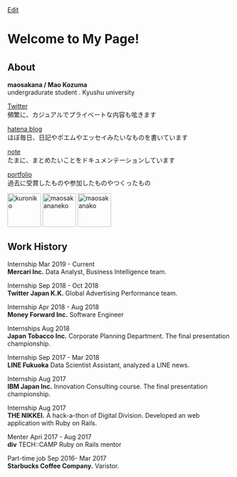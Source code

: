 [Edit](https://github.com/maosakana/maosakana.github.io/edit/master/index.md) 　

# Welcome to My Page!
## About　
**maosakana  /  Mao Kozuma**  
undergradurate student . Kyushu university

 [Twitter](http://twitter.com/ma_osakana)  
 頻繁に、カジュアルでプライベートな内容も呟きます		
 
 [hatena blog](http://maosakana.hatenablog.com/)  
 ほぼ毎日、日記やポエムやエッセイみたいなものを書いています		 
  
 [note](https://note.mu/maosakana)  
 たまに、まとめたいことをドキュメンテーションしています	  
 
 [portfolio](./another-page.html)  
 過去に受賞したものや参加したものやつくったもの
  
 <img width="75" alt="kuroniko" src="https://user-images.githubusercontent.com/25532388/54070898-5ab18380-42a9-11e9-8592-447785856f21.PNG"> <img width="75" alt="maosakananeko" src="https://user-images.githubusercontent.com/25532388/54070895-56856600-42a9-11e9-9d4a-ccd2c726579e.png">  <img width="75" alt="maosakanako" src="https://user-images.githubusercontent.com/25532388/54070893-54230c00-42a9-11e9-81d6-8c183ac9abd7.png">
  
## Work History
Internship  Mar 2019 - Current  
**Mercari Inc.** Data Analyst, Business Intelligence team.

Internship   Sep 2018 - Oct 2018      
**Twitter Japan K.K.** Global Advertising Performance team.

Internship    Apr 2018 - Aug 2018    
**Money Forward Inc.** Software Engineer

Internships   Aug 2018    
**Japan Tobacco Inc.** Corporate Planning Department. The final presentation championship.

Internship   Sep 2017 - Mar 2018    
**LINE Fukuoka** Data Scientist Assistant, analyzed a LINE news.

Internship   Aug 2017    
**IBM Japan Inc.** Innovation Consulting course. The final presentation championship.

Internship   Aug 2017    
**THE NIKKEI.** A hack-a-thon of Digital Division. Developed an web application with Ruby on Rails.

Menter   Apri 2017 - Aug 2017    
**div** TECH::CAMP Ruby on Rails mentor

Part-time job   Sep 2016- Mar 2017    
**Starbucks Coffee Company.** Varistor.
